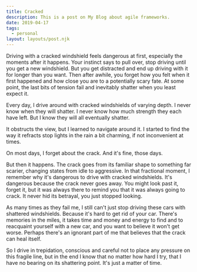 ```yaml
---
title: Cracked
description: This is a post on My Blog about agile frameworks.
date: 2019-04-17
tags:
  - personal
layout: layouts/post.njk
---
```

<!-- It's dangerous because the crack never goes away. You might look past it, forget it, but it was always there to remind you that it was always going to crack. It never hid its betrayal, you just stopped looking.
--- -->

Driving with a cracked windshield feels dangerous at first, especially the moments after it happens. Your instinct says to pull over, stop driving until you get a new windshield. But you get distracted and end up driving with it for longer than you want. Then after awhile, you forget how you felt when it first happened and how close you are to a potentially scary fate. At some point, the last bits of tension fail and inevitably shatter when you least expect it.
            
Every day, I drive around with cracked windshields of varying depth. I never know when they will shatter. I never know how much strength they each have left. But I know they will all eventually shatter.

It obstructs the view, but I learned to navigate around it. I started to find the way it refracts stop lights in the rain a bit charming, if not inconvenient at times.

On most days, I forget about the crack. And it's fine, those days.

But then it happens. The crack goes from its familiar shape to something far scarier, changing states from idle to aggressive. In that fractional moment, I remember why it's dangerous to drive with cracked windshields. It's dangerous because the crack never goes away. You might look past it, forget it, but it was always there to remind you that it was always going to crack. It never hid its betrayal, you just stopped looking.

As many times as they fail me, I still can't just stop driving these cars with shattered windshields. Because it's hard to get rid of your car. There's memories in the miles, it takes time and money and energy to find and to reacquaint yourself with a new car, and you want to believe it won't get worse. Perhaps there's an ignorant part of me that believes that the crack can heal itself.

So I drive in trepidation, conscious and careful not to place any pressure on this fragile line, but in the end I know that no matter how hard I try, that I have no bearing on its shattering point. It's just a matter of time.